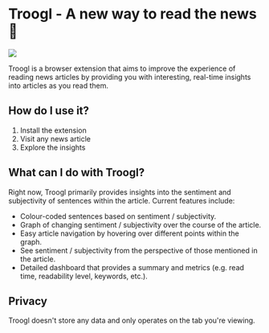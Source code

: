 # Troogl - A new way to read the news :newspaper:

![](https://i.giphy.com/media/XRsruyFbHmqrID8sZA/giphy.webp)

Troogl is a browser extension that aims to improve the experience of reading news articles by providing you with interesting, real-time insights into articles as you read them.

## How do I use it?

1. Install the extension
1. Visit any news article
1. Explore the insights

## What can I do with Troogl?

Right now, Troogl primarily provides insights into the sentiment and subjectivity of sentences within the article. Current features include:

- Colour-coded sentences based on sentiment / subjectivity.
- Graph of changing sentiment / subjectivity over the course of the article.
- Easy article navigation by hovering over different points within the graph.
- See sentiment / subjectivity from the perspective of those mentioned in the article.
- Detailed dashboard that provides a summary and metrics (e.g. read time, readability level, keywords, etc.).

## Privacy

Troogl doesn't store any data and only operates on the tab you're viewing.
